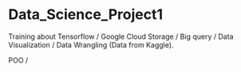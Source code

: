# Data_Science_Project1

Training about Tensorflow / Google Cloud Storage / Big query / Data Visualization / Data Wrangling (Data from Kaggle).

POO /
